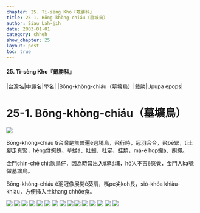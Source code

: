 ```yaml
---
chapter: 25. Tì-sèng Kho『戴勝科』
title: 25-1. Bōng-khòng-chiáu（墓壙鳥）
author: Siau Lah-jih
date: 2003-01-01
category: chheh
show_chapter: 25
layout: post
toc: true
---
```


#### 25. Tì-sèng Kho『戴勝科』


|台灣名|中譯名|學名|
|Bōng-khòng-chiáu（墓壙鳥）|戴勝|Upupa epops|


# 25-1. Bōng-khòng-chiáu（墓壙鳥）

![](../too5/25/25-1-6.Bōng-khòng-chiáu.jpg)


Bōng-khòng-chiáu tī台灣是無普遍ê過境鳥，飛行時，冠羽合合，飛bē緊，tī土腳走真緊，hèng食蜘蛛、草蜢á、肚蚓、杜定、蛙類，mā-ē hop蠓á、胡蠅。

金門chin-chē chit款鳥仔，因為時常出入tī墓á埔，hō͘人不吉ê感覺，金門人ka號做墓壙鳥。

Bōng-khòng-chiáu ê羽冠像展開ê葵扇，嘴pe尖koh長，sió-khóa khiàu-khiàu，方便插入土khang chhōe食。



![](../too5/25/25-1-7.Bōng-khòng-chiáu.jpg)
![](../too5/25/25-1-4.Bōng-khòng-chiáu.jpg)
![](../too5/25/25-1-3.Bōng-khòng-chiáu.jpg)
![](../too5/25/25-1-1.Bōng-khòng-chiáu.jpg)
![](../too5/25/25-1-2.Bōng-khòng-chiáu.jpg)
![](../too5/25/25-1-5.Bōng-khòng-chiáu.jpg)
![](../too5/25/25-1-8.Bōng-khòng-chiáu.jpg)
![](../too5/25/25-1-9.Bōng-khòng-chiáu.jpg)
![](../too5/25/25-1-10.Bōng-khòng-chiáu.jpg)
![](../too5/25/25-1-11.Bōng-khòng-chiáu.jpg)
![](../too5/25/25-1-12.Bōng-khòng-chiáu.jpg)
![](../too5/25/25-1-13.Bōng-khòng-chiáu.jpg)
![](../too5/25/25-1-14.Bōng-khòng-chiáu.jpg)
![](../too5/25/25-1-15.Bōng-khòng-chiáu.jpg)
![](../too5/25/25-1-16.Bōng-khòng-chiáu.jpg)

